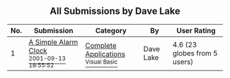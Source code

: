 ﻿<div align="center">

## All Submissions by Dave Lake

</div>

No.  | Submission | Category | By   | User Rating
---- | ---------- | -------- | ---- | -----------
1 | [A Simple Alarm Clock<br /><sup>2001-09-13 18:55:52</sup>](https://github.com/Planet-Source-Code/dave-lake-a-simple-alarm-clock__1-27224) | [Complete Applications<br /><sup>Visual Basic</sup>](../ByCategory/complete-applications__1-27.md) | Dave Lake | 4.6 (23 globes from 5 users)
